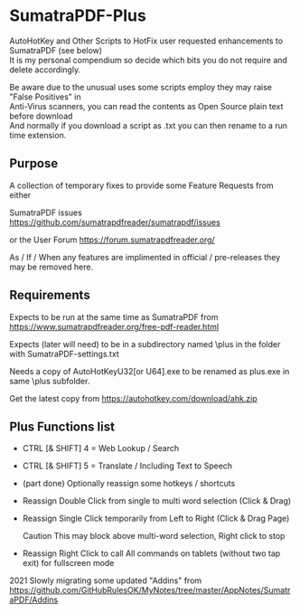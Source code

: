 # SumatraPDF-Plus
AutoHotKey and Other Scripts to HotFix user requested enhancements to SumatraPDF (see below) \
It is my personal compendium so decide which bits you do not require and delete accordingly.

Be aware due to the unusual uses some scripts employ they may raise "False Positives" in \
Anti-Virus scanners, you can read the contents as Open Source plain text before download \
And normally if you download a script as .txt you can then rename to a run time extension.

Purpose 
------- 
A collection of temporary fixes to provide some Feature Requests from either

SumatraPDF issues https://github.com/sumatrapdfreader/sumatrapdf/issues

or the User Forum https://forum.sumatrapdfreader.org/

As / If / When any features are implimented in official / pre-releases they may be removed here.

Requirements
------------
Expects to be run at the same time as SumatraPDF from https://www.sumatrapdfreader.org/free-pdf-reader.html

Expects (later will need) to be in a subdirectory named \plus in the folder with SumatraPDF-settings.txt

Needs a copy of AutoHotKeyU32[or U64].exe to be renamed as plus.exe in same \plus subfolder.

Get the latest copy from https://autohotkey.com/download/ahk.zip

 Plus Functions list
--------------------
   +  CTRL [& SHIFT] 4 = Web Lookup / Search
   +  CTRL [& SHIFT] 5 = Translate / Including Text to Speech
   +  (part done) Optionally reassign some hotkeys / shortcuts
   +  Reassign Double Click from single to multi word selection (Click & Drag)
   +  Reassign Single Click temporarily from Left to Right (Click & Drag Page)
   
      Caution This may block above multi-word selection, Right click to stop
   +  Reassign Right Click to call All commands on tablets (without two tap exit) for fullscreen mode

2021
Slowly migrating some updated "Addins" from https://github.com/GitHubRulesOK/MyNotes/tree/master/AppNotes/SumatraPDF/Addins
